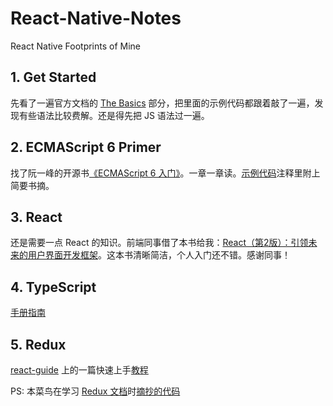 # React-Native-Notes
React Native Footprints of Mine

## 1. Get Started

先看了一遍官方文档的 [The Basics](https://facebook.github.io/react-native/docs/getting-started.html) 部分，把里面的示例代码都跟着敲了一遍，发现有些语法比较费解。还是得先把 JS 语法过一遍。

## 2. ECMAScript 6 Primer

找了阮一峰的开源书[《ECMAScript 6 入门》](http://es6.ruanyifeng.com/)。一章一章读。[示例代码](https://github.com/zssr/React-Native-Notes/tree/master/code-snippets/es6-primer)注释里附上简要书摘。

## 3. React

还是需要一点 React 的知识。前端同事借了本书给我：[React（第2版）：引领未来的用户界面开发框架](https://book.douban.com/subject/26918475/)。这本书清晰简洁，个人入门还不错。感谢同事！

## 4. TypeScript

[手册指南](https://www.tslang.cn/docs/handbook/basic-types.html)

## 5. Redux

[react-guide](https://github.com/react-guide) 上的一篇快速上手[教程](https://github.com/react-guide/redux-tutorial-cn/blob/master/00_introduction.js)

PS: 本菜鸟在学习 [Redux 文档](redux.js.org)时[摘抄的代码](https://github.com/zssr/redux-notes)
